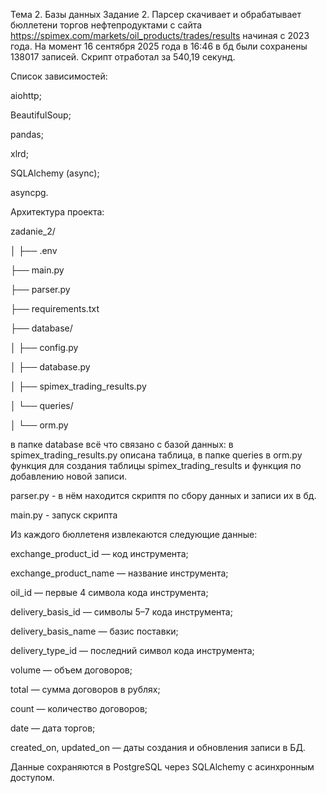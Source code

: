 Тема 2. Базы данных
Задание 2.
Парсер скачивает и обрабатывает бюллетени торгов нефтепродуктами с сайта https://spimex.com/markets/oil_products/trades/results
 начиная с 2023 года. На момент 16 сентября 2025 года в 16:46 в бд были сохранены 138017 записей. Скрипт отработал за 540,19 секунд.

Список зависимостей:

aiohttp;

BeautifulSoup;

pandas;

xlrd;

SQLAlchemy (async);

asyncpg. 


Архитектура проекта:

zadanie_2/

│
├── .env

├── main.py    

├── parser.py  

├── requirements.txt

├── database/          

│   ├── config.py        

│   ├── database.py        

│   ├── spimex_trading_results.py   

│   └── queries/

│       └── orm.py     

в папке database всё что связано с базой данных: в spimex_trading_results.py описана таблица, в папке queries в orm.py функция для создания таблицы spimex_trading_results и функция по добавлению новой записи.

parser.py - в нём находится скриптя по сбору данных и записи их в бд.

main.py - запуск скрипта

 
Из каждого бюллетеня извлекаются следующие данные:

exchange_product_id — код инструмента;

exchange_product_name — название инструмента;

oil_id — первые 4 символа кода инструмента;

delivery_basis_id — символы 5–7 кода инструмента;

delivery_basis_name — базис поставки;

delivery_type_id — последний символ кода инструмента;

volume — объем договоров;

total — сумма договоров в рублях;

count — количество договоров;

date — дата торгов;

created_on, updated_on — даты создания и обновления записи в БД.


Данные сохраняются в PostgreSQL через SQLAlchemy с асинхронным доступом.


